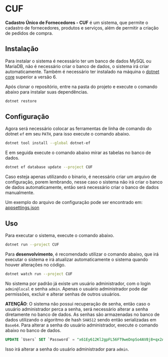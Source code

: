 # CUF

**Cadastro Único de Fornecedores - CUF** é um sistema, que permite o cadastro de fornecedores, produtos e serviços, além de permitir a criação de pedidos de compra.

## Instalação

Para instalar o sistema é necessário ter um banco de dados MySQL ou MariaDB, não é necessário criar o banco de dados, o sistema irá criar automaticamente.
Também é necessário ter instalado na máquina o [dotnet core](https://dotnet.microsoft.com/download/dotnet/6.0) superior a versão 6.

Após clonar o repositório, entre na pasta do projeto e execute o comando abaixo para instalar suas dependências.

```bash
dotnet restore
```

## Configuração

Agora será necessário colocar as ferramentas de linha de comando do dotnet `ef` em seu `PATH`, para isso execute o comando abaixo.

```bash
dotnet tool install --global dotnet-ef
```

E em seguida execute o comando abaixo mirar as tabelas no banco de dados.

```bash
dotnet ef database update --project CUF
```

Caso esteja apenas utilizando o binario, é necessário criar um arquivo de configuração, porem lembrando,
nesse caso o sistema não irá criar o banco de dados automaticamente, então será necessário criar o banco de dados manualmente.

Um exemplo do arquivo de configuração pode ser encontrado em: [appsettings.json](/CUF/appsettings.json)

## Uso

Para executar o sistema, execute o comando abaixo.

```bash
dotnet run --project CUF
```

Para **desenvolvimento**, é recomendado utilizar o comando abaixo, que irá executar o sistema e irá atualizar automaticamente o sistema quando houver alterações no código.

```bash
dotnet watch run --project CUF
```

No sistema por padrão já existe um usuário administrador, com o login `admin@local` e senha `admin`.
Apenas o usuário administrador pode dar permissões, excluir e alterar senhas de outros usuários.

**ATENÇÃO**: O sistema não possui recuperação de senha, então caso o usuário administrador perca a senha,
será necessário alterar a senha diretamente no banco de dados. As senhas são armazenadas no banco de dados utilizando o algoritmo de hash `SHA512` sendo então serializadas em `Base64`.
Para alterar a senha do usuário administrador, execute o comando abaixo no banco de dados.

```sql
UPDATE `Users` SET `Password` = "x61Ey612Kl2gpFL56FT9weDnpSo4AV8j8+qx2AuTHdRyY036xxzTTrw10Wq3+4qQyB+XURPWx1ONxp3Y3pB37A==" WHERE `Users`.`Id` = 1;
```

Isso irá alterar a senha do usuário administrador para `admin`.